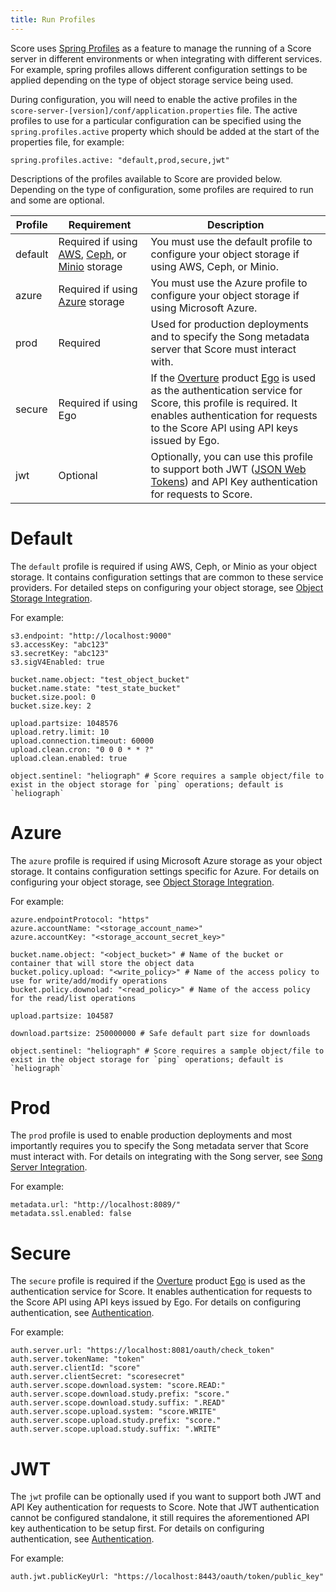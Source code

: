 ```yaml
---
title: Run Profiles
---
```


Score uses [Spring Profiles](https://docs.spring.io/spring-boot/docs/1.2.0.M1/reference/html/boot-features-profiles.html) as a feature to manage the running of a Score server in different environments or when integrating with different services.  For example, spring profiles allows different configuration settings to be applied depending on the type of object storage service being used.

During configuration, you will need to enable the active profiles in the `score-server-[version]/conf/application.properties` file.  The active profiles to use for a particular configuration can be specified using the `spring.profiles.active` property which should be added at the start of the properties file, for example:

```shell
spring.profiles.active: "default,prod,secure,jwt"

```
Descriptions of the profiles available to Score are provided below.  Depending on the type of configuration, some profiles are required to run and some are optional.

| Profile | Requirement | Description |
|---------|-------------|-------------|
| default | Required if using [AWS](https://aws.amazon.com/s3/), [Ceph](https://ceph.io/), or [Minio](https://min.io/) storage | You must use the default profile to configure your object storage if using AWS, Ceph, or Minio. |
| azure | Required if using [Azure](https://azure.microsoft.com/en-ca/services/storage/) storage | You must use the Azure profile to configure your object storage if using Microsoft Azure. |
| prod | Required | Used for production deployments and to specify the Song metadata server that Score must interact with. |
| secure | Required if using Ego | If the [Overture](https://overture.bio) product [Ego](/documentation/ego) is used as the authentication service for Score, this profile is required.  It enables authentication for requests to the Score API using API keys issued by Ego. |
| jwt | Optional | Optionally, you can use this profile to support both JWT ([JSON Web Tokens](https://jwt.io/)) and API Key authentication for requests to Score. |             

# Default

The `default` profile is required if using AWS, Ceph, or Minio as your object storage.  It contains configuration settings that are common to these service providers.  For detailed steps on configuring your object storage, see [Object Storage Integration](/documentation/score/installation/configuration/object-storage).

For example:

```shell
s3.endpoint: "http://localhost:9000"
s3.accessKey: "abc123"
s3.secretKey: "abc123"
s3.sigV4Enabled: true

bucket.name.object: "test_object_bucket"
bucket.name.state: "test_state_bucket"
bucket.size.pool: 0
bucket.size.key: 2

upload.partsize: 1048576
upload.retry.limit: 10
upload.connection.timeout: 60000
upload.clean.cron: "0 0 0 * * ?"
upload.clean.enabled: true

object.sentinel: "heliograph" # Score requires a sample object/file to exist in the object storage for `ping` operations; default is `heliograph`
```

# Azure

The `azure` profile is required if using Microsoft Azure storage as your object storage.  It contains configuration settings specific for Azure.  For details on configuring your object storage, see [Object Storage Integration](/documentation/score/installation/configuration/object-storage).

For example:

```shell
azure.endpointProtocol: "https"
azure.accountName: "<storage_account_name>"
azure.accountKey: "<storage_account_secret_key>"

bucket.name.object: "<object_bucket>" # Name of the bucket or container that will store the object data
bucket.policy.upload: "<write_policy>" # Name of the access policy to use for write/add/modify operations
bucket.policy.downolad: "<read_policy>" # Name of the access policy for the read/list operations

upload.partsize: 104587

download.partsize: 250000000 # Safe default part size for downloads

object.sentinel: "heliograph" # Score requires a sample object/file to exist in the object storage for `ping` operations; default is `heliograph`
```

# Prod

The `prod` profile is used to enable production deployments and most importantly requires you to specify the Song metadata server that Score must interact with.  For details on integrating with the Song server, see [Song Server Integration](/documentation/score/installation/configuration/song).

For example:

```shell
metadata.url: "http://localhost:8089/"
metadata.ssl.enabled: false
```

# Secure 

The `secure` profile is required if the [Overture](https://overture.bio) product [Ego](/documentation/ego) is used as the authentication service for Score.  It enables authentication for requests to the Score API using API keys issued by Ego.  For details on configuring authentication, see [Authentication](documentation/score/installation/authentication).

For example:

```shell
auth.server.url: "https://localhost:8081/oauth/check_token"
auth.server.tokenName: "token"
auth.server.clientId: "score"
auth.server.clientSecret: "scoresecret"
auth.server.scope.download.system: "score.READ:"
auth.server.scope.download.study.prefix: "score."
auth.server.scope.download.study.suffix: ".READ"
auth.server.scope.upload.system: "score.WRITE"
auth.server.scope.upload.study.prefix: "score."
auth.server.scope.upload.study.suffix: ".WRITE"
```

# JWT

The `jwt` profile can be optionally used if you want to support both JWT and API Key authentication for requests to Score.  Note that JWT authentication cannot be configured standalone, it still requires the aforementioned API key authentication to be setup first.  For details on configuring authentication, see [Authentication](documentation/score/installation/authentication).

For example:

```shell
auth.jwt.publicKeyUrl: "https://localhost:8443/oauth/token/public_key"
```